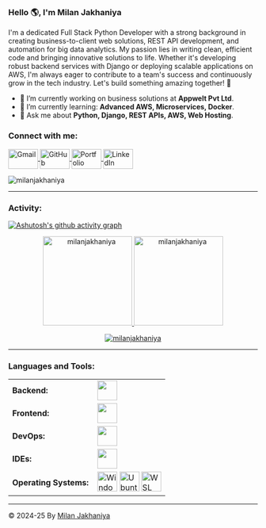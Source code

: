 <link rel="stylesheet" type='text/css' href="https://cdn.jsdelivr.net/gh/devicons/devicon@latest/devicon.min.css" />

### Hello 🌎, I'm Milan Jakhaniya

I'm a dedicated Full Stack Python Developer with a strong background in creating business-to-client web solutions, REST API development, and automation for big data analytics. My passion lies in writing clean, efficient code and bringing innovative solutions to life. Whether it's developing robust backend services with Django or deploying scalable applications on AWS, I'm always eager to contribute to a team's success and continuously grow in the tech industry. Let's build something amazing together! 🚀

- 🔭 I’m currently working on business solutions at **Appwelt Pvt Ltd**.
- 🌱 I’m currently learning: **Advanced AWS, Microservices, Docker**.
- 💬 Ask me about **Python, Django, REST APIs, AWS, Web Hosting**.

<h3 align="left">Connect with me:</h3>
<p align="left">
  <!-- Gmail -->
  <a href="mailto:milanpatel1082@gmail.com" target="blank">
    <img align="center" src="https://cdn.jsdelivr.net/gh/devicons/devicon/icons/google/google-original.svg" alt="Gmail" height="40" width="60" />
  </a>
  <!-- GitHub -->
  <a href="https://github.com/milanjakhaniya" target="blank">
    <img align="center" src="https://cdn.jsdelivr.net/gh/devicons/devicon/icons/github/github-original.svg" alt="GitHub" height="40" width="60" />
  </a>
  <!-- Portfolio -->
  <a href="https://portfolio-13ol.onrender.com" target="blank">
    <img align="center" src="https://portfolio-13ol.onrender.com/assets/img/favicon.png" alt="Portfolio" height="40" width="60" />
  </a>
  <!-- LinkedIn -->
  <a href="https://www.linkedin.com/in/milankumar-jakhaniya/" target="blank">
    <img align="center" src="https://cdn.jsdelivr.net/gh/devicons/devicon/icons/linkedin/linkedin-original.svg" alt="LinkedIn" height="40" width="60" />
  </a>
</p>


<p align="left"> <img src="https://komarev.com/ghpvc/?username=milanjakhaniya&label=Profile%20views&color=0e75b6&style=flat" alt="milanjakhaniya" /> </p>

------

<h3 align="left">Activity:</h3>

[![Ashutosh's github activity graph](https://github-readme-activity-graph.vercel.app/graph?username=milanjakhaniya&bg_color=0d1117&color=58a6ff&line=58a6ff&point=403e41&area=true&hide_border=true)](https://github.com/ashutosh00710/github-readme-activity-graph)

<div align="center">
  <a href="https://github.com/milanjakhaniya">
    <img height="180em" src="https://github-readme-stats.vercel.app/api/top-langs?username=milanjakhaniya&show_icons=true&locale=en&layout=compact&theme=tokyonight" alt="milanjakhaniya"/>
    <img height="180em" src="https://github-readme-stats.vercel.app/api?username=milanjakhaniya&show_icons=true&locale=en&layout=compact&theme=tokyonight" alt="milanjakhaniya"/>
  </a>
</div>
<p align="center">
  <a href="https://github.com/milanjakhaniya">
    <img src="https://github-readme-streak-stats.herokuapp.com/?user=milanjakhaniya&&theme=tokyonight" alt="milanjakhaniya" />
  </a>
</p>

------

<h3 align="left">Languages and Tools:</h3>
<table>
    <tr>
        <td style="font-weight: bold; padding-right: 10px; vertical-align: center; border: none;">Backend:</td>
        <td><img height="40" src="https://skillicons.dev/icons?i=python,django,mysql,postgresql,mongodb"/></td>
    </tr>
    <tr>
        <td style="font-weight: bold; padding-right: 10px; vertical-align: center;">Frontend:</td>
        <td><img height="40" src="https://skillicons.dev/icons?i=html,css,bootstrap,js"/></td>
    </tr>
    <tr>
        <td style="font-weight: bold; padding-right: 10px; vertical-align: center; border: none;">DevOps:</td>
        <td><img height="40" src="https://skillicons.dev/icons?i=docker,aws,git,github"/></td>
    </tr>
    <tr>
        <td style="font-weight: bold; padding-right: 10px; vertical-align: center; border: none;">IDEs:</td>
        <td><img height="40" src="https://skillicons.dev/icons?i=vscode,pycharm"/></td>
    </tr>
    <tr>
        <td style="font-weight: bold; padding-right: 10px; vertical-align: center; border: none;">Operating Systems:</td>
        <td>
            <!-- Windows -->
            <img height="40" src="https://cdn.jsdelivr.net/gh/devicons/devicon/icons/windows8/windows8-original.svg" alt="Windows" />
            <!-- Ubuntu -->
            <img height="40" src="https://cdn.jsdelivr.net/gh/devicons/devicon/icons/ubuntu/ubuntu-plain.svg" alt="Ubuntu" />
            <!-- WSL with Tux (Linux Penguin) -->
            <img height="40" src="https://cdn.jsdelivr.net/gh/devicons/devicon/icons/linux/linux-original.svg" alt="WSL (Linux Penguin)" />
        </td>
    </tr>

</table>

------

© 2024-25 By [Milan Jakhaniya](https://github.com/milanjakhaniya)
